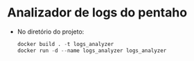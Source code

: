 # Analizador de logs do pentaho

- No diretório do projeto:
    ```python
	docker build . -t logs_analyzer
	docker run -d --name logs_analyzer logs_analyzer 
	```
